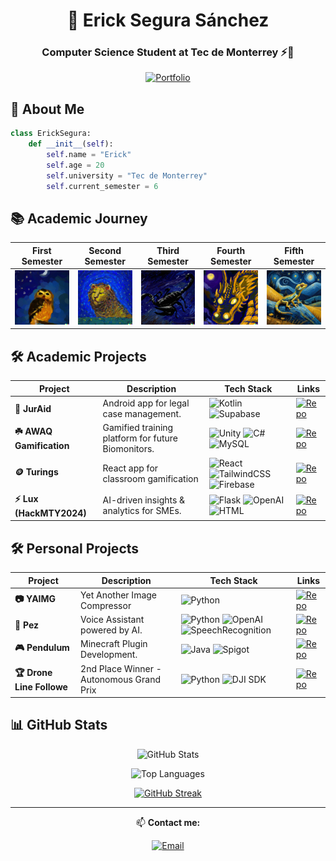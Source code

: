 <div align="center">
  
# 🦁 Erick Segura Sánchez
### Computer Science Student at Tec de Monterrey ⚡💙
[![Portfolio](https://img.shields.io/badge/Portfolio-000000?style=for-the-badge&logo=About.me&logoColor=white)](https://portafolio-erick-ss.vercel.app/)

</div>

## 🚀 About Me
```python
class ErickSegura:
    def __init__(self):
        self.name = "Erick"
        self.age = 20
        self.university = "Tec de Monterrey"
        self.current_semester = 6
```

## 📚 Academic Journey

<div align="center">

| First Semester | Second Semester | Third Semester | Fourth Semester | Fifth Semester |
|:--------------:|:--------------:|:--------------:|:---------------:|:--------------:|
| [![Semester 1](https://github.com/ErickinSegura/ErickinSegura/blob/master/src/buho1ero.jpg?raw=true)](https://github.com/ErickinSegura/primer-semestre) | [![Semester 2](https://github.com/ErickinSegura/ErickinSegura/blob/master/src/leon2do.jpg?raw=true)](https://github.com/ErickinSegura/segundo-semestre) | [![Semester 3](https://github.com/ErickinSegura/ErickinSegura/blob/master/src/alacran3ero.jpg)](https://github.com/ErickinSegura/tercer-semestre) | [![Semester 4](https://github.com/ErickinSegura/ErickinSegura/blob/master/src/drago4to.jpg)](https://github.com/ErickinSegura/cuarto-semestre) | [![Semester 5](https://github.com/ErickinSegura/ErickinSegura/blob/master/src/gecko5to.jpg)](https://github.com/ErickinSegura/quinto-semestre) |


</div>

## 🛠️ Academic Projects
<div align="center">

| Project       | Description                          | Tech Stack                     | Links                                                                                       |
|---------------|--------------------------------------|--------------------------------|---------------------------------------------------------------------------------------------|
| **📜 JurAid** | Android app for legal case management. | ![Kotlin](https://img.shields.io/badge/Kotlin-%237F52FF.svg?logo=kotlin&logoColor=white) ![Supabase](https://img.shields.io/badge/Supabase-3FCF8E?logo=supabase&logoColor=fff) | [![Repo](https://img.shields.io/badge/Repo-000000?style=for-the-badge&logo=github&logoColor=white)](https://github.com/ErickinSegura/SECAL-SACV) |
| **☘️ AWAQ Gamification** | Gamified training platform for future Biomonitors. | ![Unity](https://img.shields.io/badge/Unity-%23000000.svg?logo=unity&logoColor=white) ![C#](https://custom-icon-badges.demolab.com/badge/C%23-%23239120.svg?logo=cshrp&logoColor=white) ![MySQL](https://img.shields.io/badge/MySQL-4479A1?logo=mysql&logoColor=fff) | [![Repo](https://img.shields.io/badge/Repo-000000?style=for-the-badge&logo=github&logoColor=white)](https://github.com/ErickinSegura/SECAL-SACV) |
| **🪙 Turings**| React app for classroom gamification   | ![React](https://img.shields.io/badge/React-%2320232a.svg?logo=react&logoColor=%2361DAFB) ![TailwindCSS](https://img.shields.io/badge/Tailwind%20CSS-%2338B2AC.svg?logo=tailwind-css&logoColor=white) ![Firebase](https://img.shields.io/badge/Firebase-039BE5?logo=Firebase&logoColor=white) | [![Repo](https://img.shields.io/badge/Repo-000000?style=for-the-badge&logo=github&logoColor=white)](https://github.com/ErickinSegura/Turings) |
| **⚡ Lux (HackMTY2024)** | AI-driven insights & analytics for SMEs. | ![Flask](https://img.shields.io/badge/Flask-000?logo=flask&logoColor=fff) ![OpenAI](https://img.shields.io/badge/OpenAI-412991?style=flat&logo=openai&logoColor=white) ![HTML](https://img.shields.io/badge/HTML-%23E34F26.svg?logo=html5&logoColor=white)  | [![Repo](https://img.shields.io/badge/Repo-000000?style=for-the-badge&logo=github&logoColor=white)](https://github.com/ErickinSegura/HackMTY-2024) |

</div>


## 🛠️ Personal Projects
<div align="center">

| Project       | Description                          | Tech Stack                     | Links                                                                                       |
|---------------|--------------------------------------|--------------------------------|---------------------------------------------------------------------------------------------|
| **📷 YAIMG** | Yet Another Image Compressor | ![Python](https://img.shields.io/badge/Python-3776AB?style=flat&logo=python&logoColor=white) | [![Repo](https://img.shields.io/badge/Repo-000000?style=for-the-badge&logo=github&logoColor=white)](https://github.com/ErickinSegura/YAIMG) |
| **🐠 Pez**    | Voice Assistant powered by AI.       | ![Python](https://img.shields.io/badge/Python-3776AB?style=flat&logo=python&logoColor=white) ![OpenAI](https://img.shields.io/badge/OpenAI-412991?style=flat&logo=openai&logoColor=white) ![SpeechRecognition](https://img.shields.io/badge/SpeechRecognition-000000?style=flat&logo=google-cloud&logoColor=white) | [![Repo](https://img.shields.io/badge/Repo-000000?style=for-the-badge&logo=github&logoColor=white)](https://github.com/ErickinSegura/asistente-pez) |
| **🎮 Pendulum** | Minecraft Plugin Development.       | ![Java](https://img.shields.io/badge/Java-007396?style=flat&logo=&logoColor=white) ![Spigot](https://img.shields.io/badge/Spigot-000000?style=flat&logo=java&logoColor=white) | [![Repo](https://img.shields.io/badge/Repo-000000?style=for-the-badge&logo=github&logoColor=white)](https://github.com/ErickinSegura/pendulum) |
| **🏆 Drone Line Followe** |  2nd Place Winner - Autonomous Grand Prix| ![Python](https://img.shields.io/badge/Python-3776AB?logo=python&logoColor=fff) ![DJI SDK](https://img.shields.io/badge/DJI_SDK-000000?style=flat&logo=dji&logoColor=white) | [![Repo](https://img.shields.io/badge/Repo-000000?style=for-the-badge&logo=github&logoColor=white)](https://github.com/ErickinSegura/seguidor-de-linea) |


</div>


## 📊 GitHub Stats

<div align="center">


![GitHub Stats](https://github-readme-stats.vercel.app/api?username=ErickinSegura&show_icons=true&theme=dark&hide_border=true&bg_color=000000&title_color=FFFFFF&icon_color=FFFFFF&text_color=FFFFFF)

![Top Languages](https://github-readme-stats.vercel.app/api/top-langs/?username=ErickinSegura&layout=compact&theme=dark&hide_border=true&bg_color=000000&title_color=FFFFFF&text_color=FFFFFF)

[![GitHub Streak](https://streak-stats.demolab.com?user=ErickinSegura&theme=dark&hide_border=true&background=000000&ring=FFFFFF&fire=FFFFFF&currStreakNum=FFFFFF&sideNums=FFFFFF&currStreakLabel=FFFFFF&sideLabels=FFFFFF&dates=FFFFFF)](https://git.io/streak-stats)

</div>

---
<div align="center">
  
📫 **Contact me:** 

[![Email](https://img.shields.io/badge/Email-000000?style=for-the-badge&logo=gmail&logoColor=white)](mailto:erickseguraog@gmail.com)  

</div>
